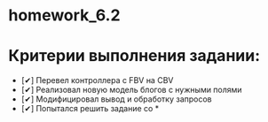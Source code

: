 # homework_6.2
# Критерии выполнения задании:

- [✔] Перевел контроллера с FBV на CBV
- [✔] Реализовал новую модель блогов с нужными полями
- [✔] Модифицировал вывод и обработку запросов
- [✔] Попытался решить задание со *